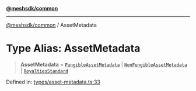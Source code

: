 [**@meshsdk/common**](../README.md)

***

[@meshsdk/common](../globals.md) / AssetMetadata

# Type Alias: AssetMetadata

> **AssetMetadata** = [`FungibleAssetMetadata`](FungibleAssetMetadata.md) \| [`NonFungibleAssetMetadata`](NonFungibleAssetMetadata.md) \| [`RoyaltiesStandard`](RoyaltiesStandard.md)

Defined in: [types/asset-metadata.ts:33](https://github.com/MeshJS/mesh/blob/1abde1553cbd7cf2cf4e40197fc0de9e4a7d0f49/packages/mesh-common/src/types/asset-metadata.ts#L33)
